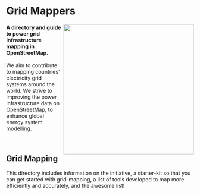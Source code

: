 # Grid Mappers
<img src= docs/images/logo_grid.png align="right" width="350">__**A directory and guide to power grid infrastructure mapping in OpenStreetMap.**__ <br> <br> We aim to contribute to mapping countries' electricity grid systems around the world. We strive to improving the power infrastructure data on OpenStreetMap, to enhance global energy system modelling. 

<br>

## Grid Mapping
This directory includes information on the initiative, a starter-kit so that you can get started with grid-mapping, a list of tools developed to map more efficiently and accurately, and the awesome list! 
